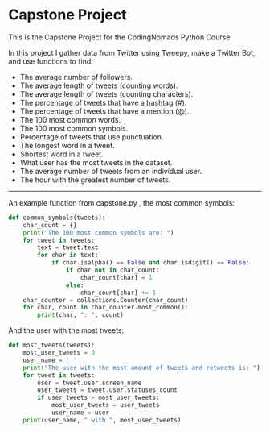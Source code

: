 # Capstone Project

This is the Capstone Project for the CodingNomads Python Course. 

In this project I gather data from Twitter using Tweepy, make a Twitter Bot, and use functions to find:

- The average number of followers.
- The average length of tweets (counting words).
- The average length of tweets (counting characters).
- The percentage of tweets that have a hashtag (#).
- The percentage of tweets that have a mention (@).
- The 100 most common words.
- The 100 most common symbols.
- Percentage of tweets that use punctuation.
- The longest word in a tweet.
- Shortest word in a tweet.
- What user has the most tweets in the dataset.
- The average number of tweets from an individual user.
- The hour with the greatest number of tweets.

----------------------------------------------------------

An example function from capstone.py , the most common symbols:

```python
def common_symbols(tweets):
    char_count = {}
    print("The 100 most common symbols are: ")
    for tweet in tweets:
        text = tweet.text
        for char in text:
            if char.isalpha() == False and char.isdigit() == False:
                if char not in char_count:
                    char_count[char] = 1
                else:
                    char_count[char] += 1
    char_counter = collections.Counter(char_count)
    for char, count in char_counter.most_common():
        print(char, ": ", count)
```

And the user with the most tweets:

```python
def most_tweets(tweets):
    most_user_tweets = 0
    user_name = ' '
    print("The user with the most amount of tweets and retweets is: ")
    for tweet in tweets:
        user = tweet.user.screen_name
        user_tweets = tweet.user.statuses_count
        if user_tweets > most_user_tweets:
            most_user_tweets = user_tweets
            user_name = user
    print(user_name, " with ", most_user_tweets)
```

